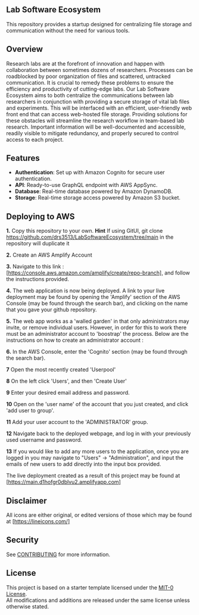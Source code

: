 ## Lab Software Ecosystem

This repository provides a startup designed for centralizing file storage and communication without the need for various tools.

## Overview

Research labs are at the forefront of innovation and happen with collaboration between
sometimes dozens of researchers. Processes can be roadblocked by poor organization of files and
scattered, untracked communication. It is crucial to remedy these problems to ensure the
efficiency and productivity of cutting-edge labs. Our Lab Software Ecosystem aims to both
centralize the communications between lab researchers in conjunction with providing a secure
storage of vital lab files and experiments. This will be interfaced with an efficient, user-friendly
web front end that can access web-hosted file storage. Providing solutions for these obstacles
will streamline the research workflow in team-based lab research. Important information will be
well-documented and accessible, readily visible to mitigate redundancy, and properly secured to
control access to each project.

## Features

- **Authentication**: Set up with Amazon Cognito for secure user authentication.
- **API**: Ready-to-use GraphQL endpoint with AWS AppSync.
- **Database**: Real-time database powered by Amazon DynamoDB.
- **Storage**: Real-time storage access powered by Amazon S3 bucket. 

## Deploying to AWS

**1.** Copy this repository to your own. 
**Hint** If using GitUI, git clone https://github.com/drs3513/LabSoftwareEcosystem/tree/main in the repository will duplicate it

**2.** Create an AWS Amplify Account

**3.** Navigate to this link : [https://console.aws.amazon.com/amplify/create/repo-branch], and follow the instructions provided.

**4.** The web application is now being deployed. A link to your live deployment may be found by opening the 'Amplify' section of the AWS Console (may be found through the search bar), and clicking on the name that you gave your github repository.

**5.** The web app works as a 'walled garden' in that only administrators may invite, or remove individual users. However, in order for this to work there must be an administrator account to 'boostrap' the process. Below are the instructions on how to create an administrator account : 

**6.** In the AWS Console, enter the 'Cognito' section (may be found through the search bar). 

**7** Open the most recently created 'Userpool'

**8** On the left click 'Users', and then 'Create User'

**9** Enter your desired email address and password. 

**10** Open on the 'user name' of the account that you just created, and click 'add user to group'.

**11** Add your user account to the 'ADMINISTRATOR' group.

**12** Navigate back to the deployed webpage, and log in with your previously used username and password.

**13** If you would like to add any more users to the application, once you are logged in you may navigate to "Users" -> "Administration", and input the emails of new users to add directly into the input box provided.


The live deployment created as a result of this project may be found at [https://main.d1hofgr0dblvu2.amplifyapp.com]

## Disclaimer

All icons are either original, or edited versions of those which may be found at [https://lineicons.com/]

## Security

See [CONTRIBUTING](CONTRIBUTING.md#security-issue-notifications) for more information.

## License
This project is based on a starter template licensed under the [MIT-0 License](LICENSE).  
All modifications and additions are released under the same license unless otherwise stated.

